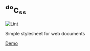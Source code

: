 # ᵈᵒcₛₛ

[![Lint](https://github.com/jncraton/docss/actions/workflows/lint.yml/badge.svg)](https://github.com/jncraton/docss/actions/workflows/lint.yml)

Simple stylesheet for web documents

[Demo](https://jncraton.github.io/docss)
